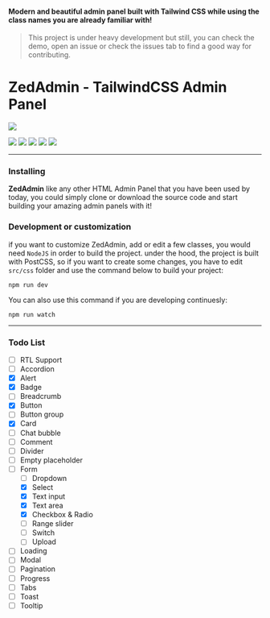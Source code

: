 #### Modern and beautiful admin panel built with Tailwind CSS while using the class names you are already familiar with!

> This project is under heavy development but still, you can check the demo, open an issue or check the issues tab to find a good way for contributing.

# ZedAdmin - TailwindCSS Admin Panel

![](https://zagreus.company/files/ZedAdmin.png)

![](https://img.shields.io/github/stars/zagreus-co/ZedAdmin.svg) ![](https://img.shields.io/github/forks/zagreus-co/ZedAdmin.svg) ![](https://img.shields.io/github/tag/zagreus-co/ZedAdmin.svg) ![](https://img.shields.io/github/release/zagreus-co/ZedAdmin.svg) ![](https://img.shields.io/github/issues/zagreus-co/ZedAdmin.svg)

---

### Installing
**ZedAdmin** like any other HTML Admin Panel that you have been used by today, you could simply clone or download the source code and start building your amazing admin panels with it!

### Development or customization
if you want to customize ZedAdmin, add or edit a few classes, you would need `NodeJS` in order to build the project.
under the hood, the project is built with PostCSS, so if you want to create some changes, you have to edit `src/css` folder and use the command below to build your project:
```
npm run dev
```
You can also use this command if you are developing continuesly:
```
npm run watch
```
---
### Todo List
- [ ] RTL Support
- [ ] Accordion
- [x] Alert
- [x] Badge
- [ ] Breadcrumb
- [x] Button
- [ ] Button group
- [x] Card
- [ ] Chat bubble
- [ ] Comment
- [ ] Divider
- [ ] Empty placeholder
- [ ] Form
  - [ ] Dropdown
  - [x] Select
  - [x] Text input
  - [x] Text area
  - [x] Checkbox & Radio
  - [ ] Range slider
  - [ ] Switch
  - [ ] Upload
- [ ] Loading
- [ ] Modal
- [ ] Pagination
- [ ] Progress
- [ ] Tabs
- [ ] Toast
- [ ] Tooltip